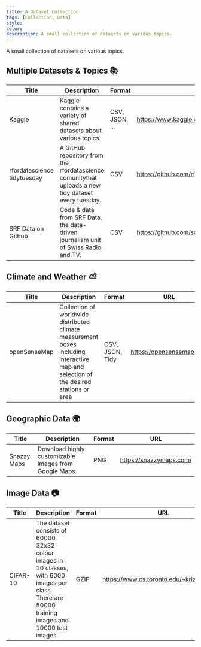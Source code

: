 ```yaml
---
title: A Dataset Collection
tags: [Collection, Data]
style: 
color: 
description: A small collection of datasets on various topics.
---
```


A small collection of datasets on various topics.

## Multiple Datasets & Topics :books:

| Title         |  Description                                                          | Format | URL  |
| ------------- |--------------------------------------------------------------------------------------------| ------------| ----------------------- |
| Kaggle | Kaggle contains a variety of shared datasets about various topics. | CSV, JSON, ... | https://www.kaggle.com/datasets |
| rfordatascience tidytuesday | A GitHub repository from the rfordatascience comunitythat uploads a new tidy dataset every tuesday. | CSV | https://github.com/rfordatascience/tidytuesday |
| SRF Data on Github | Code & data from SRF Data, the data-driven journalism unit of Swiss Radio and TV. | CSV| https://github.com/srfdata |


## Climate and Weather :partly_sunny:

| Title         |  Description                                                          | Format | URL  |
| ------------- |--------------------------------------------------------------------------------------------| ------------| ----------------------- |
| openSenseMap  | Collection of worldwide distributed climate measurement boxes including interactive map and selection of the desired stations or area | CSV, JSON, Tidy | https://opensensemap.org/ |


## Geographic Data :earth_africa:

| Title         |  Description                                                    | Format | URL  |
| ------------- |--------------------------------------------------------------------------------------------| ------------| ----------------------- |
| Snazzy Maps | Download highly customizable images from Google Maps. | PNG | https://snazzymaps.com/ |


## Image Data :camera:

| Title         |  Description                                                    | Format | URL  |
| ------------- |--------------------------------------------------------------------------------------------| ------------| ----------------------- |
| CIFAR-10 | The dataset consists of 60000 32x32 colour images in 10 classes, with 6000 images per class. There are 50000 training images and 10000 test images. | GZIP | https://www.cs.toronto.edu/~kriz/cifar.html |